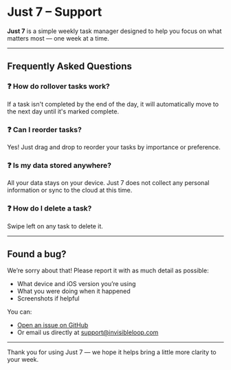 # Just 7 – Support

**Just 7** is a simple weekly task manager designed to help you focus on what matters most — one week at a time.

---

## Frequently Asked Questions

### ❓ How do rollover tasks work?
If a task isn't completed by the end of the day, it will automatically move to the next day until it's marked complete.

### ❓ Can I reorder tasks?
Yes! Just drag and drop to reorder your tasks by importance or preference.

### ❓ Is my data stored anywhere?
All your data stays on your device. Just 7 does not collect any personal information or sync to the cloud at this time.

### ❓ How do I delete a task?
Swipe left on any task to delete it.

---

## Found a bug?

We’re sorry about that! Please report it with as much detail as possible:

- What device and iOS version you’re using
- What you were doing when it happened
- Screenshots if helpful

You can:
- [Open an issue on GitHub](https://github.com/invisibleloop/app-support/issues)
- Or email us directly at [support@invisibleloop.com](mailto:hello.invisibleloop@gmail.com)

---

Thank you for using Just 7 — we hope it helps bring a little more clarity to your week.
